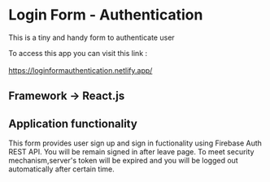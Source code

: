 # Login Form - Authentication

This is a tiny and handy form to authenticate user<br>

To access this app you can visit this link : <br><br>
https://loginformauthentication.netlify.app/

## Framework -> React.js

## Application functionality

This form provides user sign up and sign in fuctionality using Firebase Auth REST API.
You will be remain signed in after leave page.
To meet security mechanism,server's token will be expired and you will be logged out automatically after certain time.
